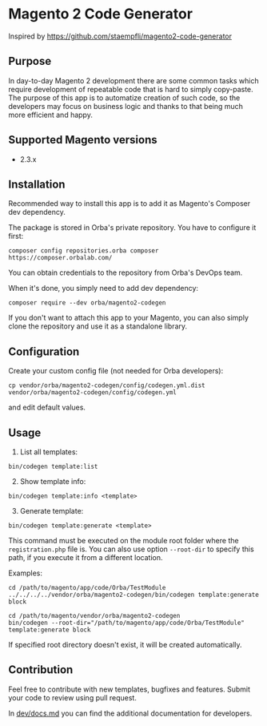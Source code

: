 # Magento 2 Code Generator

Inspired by https://github.com/staempfli/magento2-code-generator

## Purpose

In day-to-day Magento 2 development there are some common tasks which require development of repeatable code that is hard to simply copy-paste. The purpose of this app is to automatize creation of such code, so the developers may focus on business logic and thanks to that being much more efficient and happy. 

## Supported Magento versions

* 2.3.x

## Installation

Recommended way to install this app is to add it as Magento's Composer dev dependency.

The package is stored in Orba's private repository. You have to configure it first:

```
composer config repositories.orba composer https://composer.orbalab.com/
```

You can obtain credentials to the repository from Orba's DevOps team.

When it's done, you simply need to add dev dependency:

```
composer require --dev orba/magento2-codegen
```

If you don't want to attach this app to your Magento, you can also simply clone the repository and use it as a standalone library.

## Configuration

Create your custom config file (not needed for Orba developers):

```
cp vendor/orba/magento2-codegen/config/codegen.yml.dist vendor/orba/magento2-codegen/config/codegen.yml
```

and edit default values.

## Usage

1. List all templates:

```
bin/codegen template:list
```

2. Show template info:

```
bin/codegen template:info <template>
```

3. Generate template:

```bin/codegen template:generate <template>```

This command must be executed on the module root folder where the `registration.php` file is.
You can also use option `--root-dir` to specify this path, if you execute it from a different location.

Examples:

```
cd /path/to/magento/app/code/Orba/TestModule
../../../../vendor/orba/magento2-codegen/bin/codegen template:generate block
```

```
cd /path/to/magento/vendor/orba/magento2-codegen
bin/codegen --root-dir="/path/to/magento/app/code/Orba/TestModule" template:generate block
```

If specified root directory doesn't exist, it will be created automatically.

## Contribution

Feel free to contribute with new templates, bugfixes and features. Submit your code to review using pull request.

In [dev/docs.md](dev/docs.md) you can find the additional documentation for developers.
